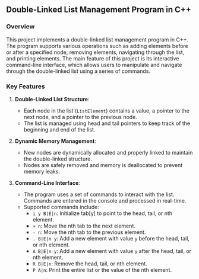 ## Double-Linked List Management Program in C++

### Overview
This project implements a double-linked list management program in C++. The program supports various operations such as adding elements before or after a specified node, removing elements, navigating through the list, and printing elements. The main feature of this project is its interactive command-line interface, which allows users to manipulate and navigate through the double-linked list using a series of commands.

### Key Features
1. **Double-Linked List Structure**:
   - Each node in the list (`ListElement`) contains a value, a pointer to the next node, and a pointer to the previous node.
   - The list is managed using head and tail pointers to keep track of the beginning and end of the list.

2. **Dynamic Memory Management**:
   - New nodes are dynamically allocated and properly linked to maintain the double-linked structure.
   - Nodes are safely removed and memory is deallocated to prevent memory leaks.

3. **Command-Line Interface**:
   - The program uses a set of commands to interact with the list. Commands are entered in the console and processed in real-time.
   - Supported commands include:
     - `i y B|E|n`: Initialize tab[y] to point to the head, tail, or nth element.
     - `+ n`: Move the nth tab to the next element.
     - `- n`: Move the nth tab to the previous element.
     - `. B|E|n y`: Add a new element with value `y` before the head, tail, or nth element.
     - `A B|E|n y`: Add a new element with value `y` after the head, tail, or nth element.
     - `R B|E|n`: Remove the head, tail, or nth element.
     - `P A|n`: Print the entire list or the value of the nth element.
